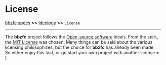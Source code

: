 # License

[bbzfc specs](../bbzfc_specs.md) **>>** [Ideology](ideology.md) **>>** `License`

---

The **bbzfc** project follows the [Open-source software](https://en.wikipedia.org/wiki/Open-source_software) ideals.
From the start, the [MIT License](https://en.wikipedia.org/wiki/MIT_License) was chosen. Many things can be said about
the various licensing philosophizes, but the choice for **bbzfc** has already been made. So either enjoy this fact,
or go start your own project with another license = )
